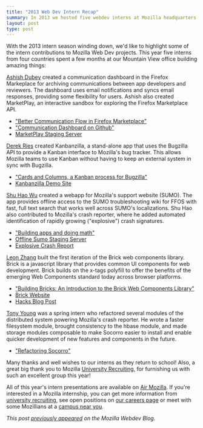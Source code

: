 ```yaml
---
title: "2013 Web Dev Intern Recap"
summary: In 2013 we hosted five webdev interns at Mozilla headquarters. Here's how we spent our time together.
layout: post
type: post
---
```


With the 2013 intern season winding down, we'd like to highlight some of the intern contributions to Mozilla Web Dev projects. This year five interns from four countries spent a few months at our Mountain View office building amazing things:

[Ashish Dubey](https://github.com/dash1291) created a communication dashboard in the Firefox Markeplace for archiving communications between app developers and reviewers. The dashboard uses email notifications and syncs email responses, providing some flexibility for users. Ashish also created MarketPlay, an interactive sandbox for exploring the Firefox Marketplace API.
* ["Better Communication Flow in Firefox Marketplace"](https://air.mozilla.org/2013-intern-dubey/)
* ["Communication Dashboard on Github"](https://github.com/mozilla/commbadge)
* [MarketPlay Staging Server](http://marketplay.paas.allizom.org/)

[Derek Ries](https://github.com/DerekRies) created Kanbanzilla, a stand-alone app that uses the Bugzilla API to provide a Kanban interface to Mozilla's bug tracker. This allows Mozilla teams to use Kanban without having to keep an external system in sync with Bugzilla.
* ["Cards and Columns, a Kanban process for Bugzilla"](https://air.mozilla.org/intern-presentations-reis/)
* [Kanbanzilla Demo Site](http://kanbanzilla.paas.allizom.org/)

[Shu Hao Wu](https://github.com/shuhaowu) created a webapp for Mozilla's support website (SUMO). The app provides offline access to the SUMO troubleshooting wiki for FFOS with fast, full text search that works well across SUMO's localizations. Shu Hao also contributed to Mozilla's crash reporter, where he added automated identification of rapidly growing ("explosive") crash signatures.
* ["Building apps and doing math"](https://air.mozilla.org/intern-presentation-wu/)
* [Offline Sumo Staging Server](osumo.paas.allizom.org)
* [Explosive Crash Report](https://crash-stats.mozilla.com/explosive/)

[Leon Zhang](https://github.com/ldoubleuz) built the first iteration of the Brick web components library. Brick is a javascript library that provides common UI components for web development. Brick builds on the x-tags polyfill to offer the benefits of the emerging Web Components standard today across browser platforms.
* ["Building Bricks: An Introduction to the Brick Web Components Library"](https://air.mozilla.org/intern-presentations-zhang/)
* [Brick Website](http://mozilla.github.io/brick/)
* [Hacks Blog Post](https://hacks.mozilla.org/2013/08/introducing-brick-minimal-markup-web-components-for-faster-app-development/)

[Tony Young](https://github.com/rfw) was a spring intern who refactored several modules of the distributed system powering Mozilla's crash reporter. He wrote a faster filesystem module, brought consistency to the hbase module, and made storage modules composable to make Socorro easier to install and enable quicker development of new features and components in the future.
* ["Refactoring Socorro"](https://air.mozilla.org/refactorring-socorro/)

Many thanks and well wishes to our interns as they return to school! Also, a great big thank you to Mozilla [University Recruiting](https://blog.mozilla.org/university/), for furnishing us with such an excellent group this year!

All of this year's intern presentations are available on [Air Mozilla](https://air.mozilla.org/channels/interns-2013/). If you're interested in a Mozilla internship, you can get more information from [university recruiting](https://blog.mozilla.org/university/), see open positions on [our careers page](https://careers.mozilla.org/en-US/) or meet with some Mozillians at a [campus near you](https://blog.mozilla.org/university/#events).

_This post [previously appeared](https://blog.mozilla.org/webdev/2013/09/17/2013-web-dev-intern-recap/) on the Mozilla Webdev Blog._
